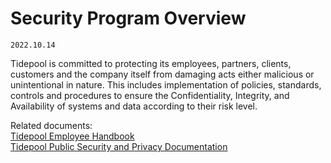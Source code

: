 # Security Program Overview

`2022.10.14`

Tidepool is committed to protecting its employees, partners,
clients, customers and the company itself from damaging acts either malicious or
unintentional in nature. This includes implementation of policies, standards,
controls and procedures to ensure the Confidentiality, Integrity, and
Availability of systems and data according to their risk level.

Related documents:  
[Tidepool Employee Handbook](https://tidepool.atlassian.net/wiki/spaces/HANDBOOK/overview)  
[Tidepool Public Security and Privacy Documentation](https://tidepool.atlassian.net/wiki/spaces/PUBSEC/overview)